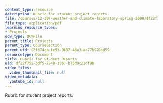 ```yaml
---
content_type: resource
description: Rubric for student project reports.
file: /courses/12-307-weather-and-climate-laboratory-spring-2009/df22f7593df579481863b75d9c21df9b_report_rubric.pdf
file_type: application/pdf
learning_resource_types:
- Projects
ocw_type: OCWFile
parent_title: Projects
parent_type: CourseSection
parent_uid: 02f674ca-fc93-9887-46a3-aa77b970ad59
resourcetype: Document
title: Rubric for Student Reports
uid: df22f759-3df5-7948-1863-b75d9c21df9b
video_files:
  video_thumbnail_file: null
video_metadata:
  youtube_id: null
---
```

Rubric for student project reports.

